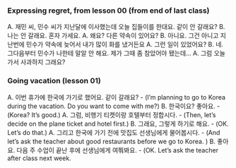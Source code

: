 ### Expressing regret, from lesson 00 (from end of last class)
A. 재민 씨, 민수 씨가 지난달에 이사했는데 오늘 집들이를 한대요. 같이 안 갈래요?
B. 나는 안 갈래요. 혼자 가세요.
A. 왜요? 다른 약속이 있어요?
B. 아니요. 그건 아니고 지난번에 민수가 약속에 늦어서 내가 많이 화를 냈거든요
A. 그런 일이 있었어요?
B. 네. 그다음부터 민수가 나한테 말알 안 해요. 제가 그때 좀 참았어야 됐는데...
A. 그럼 오늘 가서 사과하지 그래요?

### Going vacation (lesson 01)
A. 이번 휴가에 한국에 가기로 했어요. 같이 갈래요? - (I’m planning to go to Korea during the vacation. Do you want to come with me?)
B. 한국이요? 좋아요. - (Korea? It’s good.)
A. 그럼, 비행기 티켓이랑 호텔부터 정합시다. - (Then, let’s decide on the plane ticket and hotel first.)
B. 그래요, 그렇게 하기로 해요. - (OK. Let’s do that.)
A. 그리고 한국에 가기 전에 맛집도 선생님에게 물어봅시다.   - (And let’s ask the teacher about good restaurants before we go to Korea. )
B. 좋아요. 다음 주 수업이 끝난 후에 선생님에게 여쭤봐요. - (OK. Let’s ask the teacher after class next week.